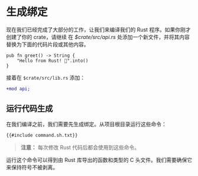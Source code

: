 # 生成绑定

现在我们已经完成了大部分的工作，让我们来编译我们的 Rust 程序。如果你刚才创建了你的 crate，请继续 在 _$crate/src/api.rs_
处添加一个新文件，并将其内容替换为下面的代码片段或其他内容。

```rust,ignore
pub fn greet() -> String {
    "Hello from Rust! 🦀".into()
}
```

接着在 `$crate/src/lib.rs` 添加：

```diff
+mod api;
```

## 运行代码生成

在我们编译之前，我们需要先生成绑定。从项目根目录运行这些命令：

```bash
{{#include command.sh.txt}}
```

> **注意：** 每次修改 Rust 代码后都会使用到这些命令。

运行这个命令可以得到由 Rust 库导出的函数和类型的 C 头文件。我们需要确保它来保持符号不被剥离。
